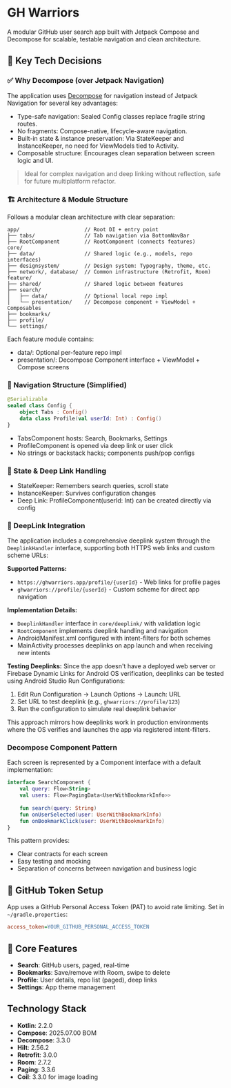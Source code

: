 # GH Warriors

A modular GitHub user search app built with Jetpack Compose and Decompose for scalable, testable navigation and clean architecture.

## 🧩 Key Tech Decisions

### ✅ Why Decompose (over Jetpack Navigation)
The application uses [Decompose](https://github.com/arkivanov/Decompose) for navigation instead of Jetpack Navigation for several key advantages:
- Type-safe navigation: Sealed Config classes replace fragile string routes.
- No fragments: Compose-native, lifecycle-aware navigation.
- Built-in state & instance preservation: Via StateKeeper and InstanceKeeper, no need for ViewModels tied to Activity.
- Composable structure: Encourages clean separation between screen logic and UI.

> Ideal for complex navigation and deep linking without reflection, safe for future multiplatform refactor.

### 🏗️ Architecture & Module Structure
Follows a modular clean architecture with clear separation:
```
app/                     // Root DI + entry point
├── tabs/                // Tab navigation via BottomNavBar
├── RootComponent        // RootComponent (connects features)
core/
├── data/                // Shared logic (e.g., models, repo interfaces)
├── designsystem/        // Design system: Typography, theme, etc.
├── network/, database/  // Common infrastructure (Retrofit, Room)
feature/
├── shared/              // Shared logic between features
├── search/
│   ├── data/            // Optional local repo impl
│   └── presentation/    // Decompose component + ViewModel + Composables
├── bookmarks/
├── profile/
└── settings/
```
Each feature module contains:
- data/: Optional per-feature repo impl
- presentation/: Decompose Component interface + ViewModel + Compose screens

### 🔀 Navigation Structure (Simplified)
```kotlin
@Serializable
sealed class Config {
    object Tabs : Config()
    data class Profile(val userId: Int) : Config()
}
```
- TabsComponent hosts: Search, Bookmarks, Settings
- ProfileComponent is opened via deep link or user click
- No strings or backstack hacks; components push/pop configs

### 🧠 State & Deep Link Handling
- StateKeeper: Remembers search queries, scroll state
- InstanceKeeper: Survives configuration changes
- Deep Link: ProfileComponent(userId: Int) can be created directly via config

### 🔗 DeepLink Integration
The application includes a comprehensive deeplink system through the `DeeplinkHandler` interface, supporting both HTTPS web links and custom scheme URLs:

**Supported Patterns:**
- `https://ghwarriors.app/profile/{userId}` - Web links for profile pages
- `ghwarriors://profile/{userId}` - Custom scheme for direct app navigation

**Implementation Details:**
- `DeeplinkHandler` interface in `core/deeplink/` with validation logic
- `RootComponent` implements deeplink handling and navigation
- AndroidManifest.xml configured with intent-filters for both schemes
- MainActivity processes deeplinks on app launch and when receiving new intents

**Testing Deeplinks:**
Since the app doesn't have a deployed web server or Firebase Dynamic Links for Android OS verification, deeplinks can be tested using Android Studio Run Configurations:
1. Edit Run Configuration → Launch Options → Launch: URL
2. Set URL to test deeplink (e.g., `ghwarriors://profile/123`)
3. Run the configuration to simulate real deeplink behavior

This approach mirrors how deeplinks work in production environments where the OS verifies and launches the app via registered intent-filters.

### Decompose Component Pattern
Each screen is represented by a Component interface with a default implementation:

```kotlin
interface SearchComponent {
    val query: Flow<String>
    val users: Flow<PagingData<UserWithBookmarkInfo>>
    
    fun search(query: String)
    fun onUserSelected(user: UserWithBookmarkInfo)
    fun onBookmarkClick(user: UserWithBookmarkInfo)
}
```

This pattern provides:
- Clear contracts for each screen
- Easy testing and mocking
- Separation of concerns between navigation and business logic

## 🔐 GitHub Token Setup
App uses a GitHub Personal Access Token (PAT) to avoid rate limiting.
Set in `~/gradle.properties`:
```ini
access_token=YOUR_GITHUB_PERSONAL_ACCESS_TOKEN
```

## 📌 Core Features
- **Search**: GitHub users, paged, real-time
- **Bookmarks**: Save/remove with Room, swipe to delete
- **Profile**: User details, repo list (paged), deep links
- **Settings**: App theme management

## Technology Stack
- **Kotlin**: 2.2.0
- **Compose**: 2025.07.00 BOM
- **Decompose**: 3.3.0
- **Hilt**: 2.56.2
- **Retrofit**: 3.0.0
- **Room**: 2.7.2
- **Paging**: 3.3.6
- **Coil**: 3.3.0 for image loading